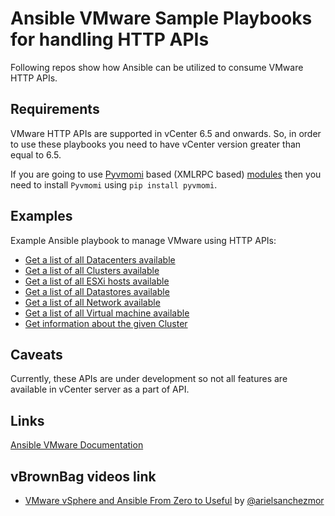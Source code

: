 # Ansible VMware Sample Playbooks for handling HTTP APIs


Following repos show how Ansible can be utilized to consume VMware HTTP APIs.

Requirements
------------

VMware HTTP APIs are supported in vCenter 6.5 and onwards. So, in order to use these playbooks you need to have vCenter version greater than equal to 6.5.

If you are going to use [Pyvmomi](https://github.com/vmware/pyvmomi) based (XMLRPC based) [modules](https://docs.ansible.com/ansible/latest/modules/list_of_cloud_modules.html#vmware) then you need to install ``Pyvmomi`` using ``pip install pyvmomi``.


Examples
--------

Example Ansible playbook to manage VMware using HTTP APIs:

- [Get a list of all Datacenters available](../master/get_all_datacenters.yml)
- [Get a list of all Clusters available](../master/get_all_clusters.yml)
- [Get a list of all ESXi hosts available](../master/get_all_hosts.yml)
- [Get a list of all Datastores available](../master/get_all_datastores.yml)
- [Get a list of all Network available](../master/get_all_networks.yml)
- [Get a list of all Virtual machine available](../master/get_all_vms.yml)
- [Get information about the given Cluster](../master/get_cluster_info.yml)


Caveats
-------

Currently, these APIs are under development so not all features are available in vCenter server as a part of API.


Links
-----

[Ansible VMware Documentation](https://docs.ansible.com/ansible/latest/vmware/index.html)


vBrownBag videos link
---------------------

* [VMware vSphere and Ansible From Zero to Useful](https://www.youtube.com/watch?v=0_qwOKlBlo8) by [@arielsanchezmor](https://twitter.com/arielsanchezmor)
